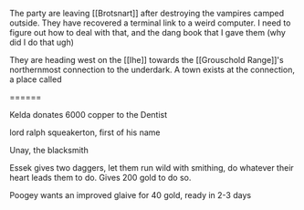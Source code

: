 The party are leaving [[Brotsnart]] after destroying the vampires camped outside. They have recovered a terminal link to a weird computer. I need to figure out how to deal with that, and the dang book that I gave them (why did I do that ugh)

They are heading west on the [[Ihe]] towards the [[Grouschold Range]]'s northernmost connection to the underdark. A town exists at the connection, a place called 

======

Kelda donates 6000 copper to the Dentist

lord ralph squeakerton, first of his name

Unay, the blacksmith

Essek gives two daggers, let them run wild with smithing, do whatever their heart leads them to do. Gives 200 gold to do so.

Poogey wants an improved glaive for 40 gold, ready in 2-3 days
